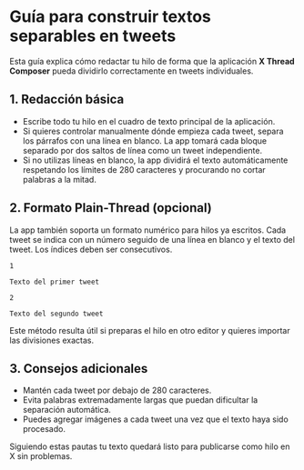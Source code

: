 # Guía para construir textos separables en tweets

Esta guía explica cómo redactar tu hilo de forma que la aplicación **X Thread Composer** pueda dividirlo correctamente en tweets individuales.

## 1. Redacción básica

- Escribe todo tu hilo en el cuadro de texto principal de la aplicación.
- Si quieres controlar manualmente dónde empieza cada tweet, separa los párrafos con una línea en blanco. La app tomará cada bloque separado por dos saltos de línea como un tweet independiente.
- Si no utilizas líneas en blanco, la app dividirá el texto automáticamente respetando los límites de 280 caracteres y procurando no cortar palabras a la mitad.

## 2. Formato Plain-Thread (opcional)

La app también soporta un formato numérico para hilos ya escritos. Cada tweet se indica con un número seguido de una línea en blanco y el texto del tweet. Los índices deben ser consecutivos.

```
1

Texto del primer tweet

2

Texto del segundo tweet
```

Este método resulta útil si preparas el hilo en otro editor y quieres importar las divisiones exactas.

## 3. Consejos adicionales

- Mantén cada tweet por debajo de 280 caracteres.
- Evita palabras extremadamente largas que puedan dificultar la separación automática.
- Puedes agregar imágenes a cada tweet una vez que el texto haya sido procesado.

Siguiendo estas pautas tu texto quedará listo para publicarse como hilo en X sin problemas.
